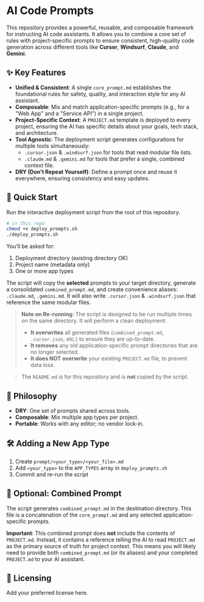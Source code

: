 # AI Code Prompts

This repository provides a powerful, reusable, and composable framework for instructing AI code assistants. It allows you to combine a core set of rules with project-specific prompts to ensure consistent, high-quality code generation across different tools like **Cursor**, **Windsurf**, **Claude**, and **Gemini**.

## ✨ Key Features

*   **Unified & Consistent**: A single `core_prompt.md` establishes the foundational rules for safety, quality, and interaction style for any AI assistant.
*   **Composable**: Mix and match application-specific prompts (e.g., for a "Web App" and a "Service API") in a single project.
*   **Project-Specific Context**: A `PROJECT.md` template is deployed to every project, ensuring the AI has specific details about your goals, tech stack, and architecture.
*   **Tool Agnostic**: The deployment script generates configurations for multiple tools simultaneously:
    *   `.cursor.json` & `.windsurf.json` for tools that read modular file lists.
    *   `.claude.md` & `.gemini.md` for tools that prefer a single, combined context file.
*   **DRY (Don't Repeat Yourself)**: Define a prompt once and reuse it everywhere, ensuring consistency and easy updates.

## 🚀 Quick Start

Run the interactive deployment script from the root of this repository.

```bash
# in this repo
chmod +x deploy_prompts.sh
./deploy_prompts.sh
```
You'll be asked for:
1) Deployment directory (existing directory OK)
2) Project name (metadata only)
3) One or more app types

The script will copy the **selected** prompts to your target directory, generate a consolidated `combined_prompt.md`, and create convenience aliases: `.claude.md`, `.gemini.md`. It will also write `.cursor.json` & `.windsurf.json` that reference the same modular files.

> **Note on Re-running**: The script is designed to be run multiple times on the same directory. It will perform a clean deployment:
> *   **It overwrites** all generated files (`combined_prompt.md`, `.cursor.json`, etc.) to ensure they are up-to-date.
> *   **It removes** any old application-specific prompt directories that are no longer selected.
> *   **It does NOT overwrite** your existing `PROJECT.md` file, to prevent data loss.

> The `README.md` is for this repository and is **not** copied by the script.

## 🧠 Philosophy
- **DRY**: One set of prompts shared across tools.
- **Composable**: Mix multiple app types per project.
- **Portable**: Works with any editor; no vendor lock-in.

## 🛠 Adding a New App Type
1. Create `prompt/<your_type>/<your_file>.md`
2. Add `<your_type>` to the `APP_TYPES` array in `deploy_prompts.sh`
3. Commit and re-run the script

## 🧪 Optional: Combined Prompt
The script generates `combined_prompt.md` in the destination directory. This file is a concatenation of the `core_prompt.md` and any selected application-specific prompts.

**Important**: This combined prompt does **not** include the contents of `PROJECT.md`. Instead, it contains a reference telling the AI to read `PROJECT.md` as the primary source of truth for project context. This means you will likely need to provide both `combined_prompt.md` (or its aliases) and your completed `PROJECT.md` to your AI assistant.

## 📝 Licensing
Add your preferred license here.
